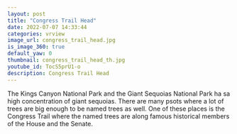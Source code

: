 ```yaml
---
layout: post
title: "Congress Trail Head"
date: 2022-07-07 14:33:44
categories: vrview
image_url: congress_trail_head.jpg
is_image_360: true
default_yaw: 0
thumbnail: congress_trail_head_th.jpg
youtube_id: TocS5prU1-o
description: Congress Trail Head
---
```

The Kings Canyon National Park and the Giant Sequoias National Park ha sa high concentration of giant sequoias. There are many psots where a lot of trees are big enough to be named trees as well. One of these places is the Congress Trail where the named trees are along famous historical members of the House and the Senate.
